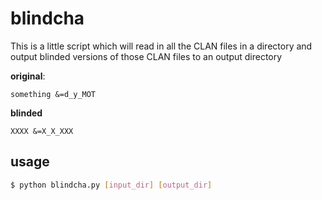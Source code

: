 # blindcha

This is a little script which will read in all the CLAN files in a directory and output blinded versions of those CLAN files to an output directory

**original**:
```
something &=d_y_MOT
```
**blinded**
```
XXXX &=X_X_XXX
```

## usage

```bash
$ python blindcha.py [input_dir] [output_dir]
```